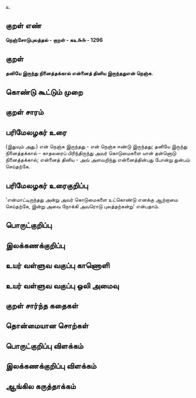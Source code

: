 உ

## குறள் எண் 

**நெஞ்சோடுபுலத்தல் - குறள் - கஉ௯௬ - 1296**

## குறள் 

**தனியே இருந்து நினைத்தக்கால் என்னைத்
தினிய இருந்ததுஎன் நெஞ்சு.** 

## கொண்டு கூட்டும் முறை


## குறள் சாரம் 


## பரிமேலழகர் உரை

(இதுவும் அது.) என் நெஞ்சு இருந்தது - என் நெஞ்சு ஈண்டு இருந்தது; தனியே இருந்து நினைத்தக்கால் - காதலரைப் பிரிந்திருந்து அவர் கொடுமைகளை யான் தன்னொடு நினைத்தக்கால்; என்னைத் தினிய - அவ் அளவறிந்து என்னைத்தின்பது போன்று துன்பம் செய்தற்கே.

## பரிமேலழகர் உரைகுறிப்பு   

'என்மாட்டிருந்தது அன்று அவர் கொடுமைகளை உட்கொண்டு எனக்கு ஆற்றாமை செய்தற்கே, இன்று அவை நோக்கி அவரொடு புலத்தற்கன்று' என்பதாம்.

## பொருட்குறிப்பு 


## இலக்கணக்குறிப்பு  


## உயர் வள்ளுவ வகுப்பு காணொளி


## உயர் வள்ளுவ வகுப்பு ஒலி அமைவு 

 
## குறள் சார்ந்த கதைகள் 


## தொன்மையான சொற்கள்


## பொருட்குறிப்பு விளக்கம்


## இலக்கணக்குறிப்பு விளக்கம்


## ஆங்கில கருத்தாக்கம் 


